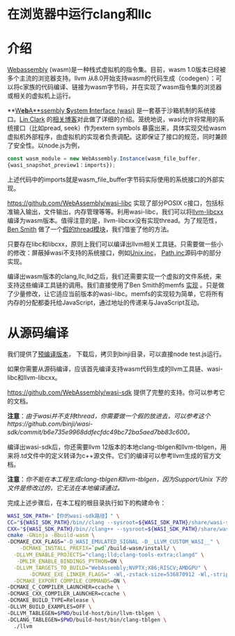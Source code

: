 # 在浏览器中运行clang和llc

# 介绍

[Webassembly](https://webassembly.org/) (wasm)是一种栈式虚拟机的指令集。目前，wasm 1.0版本已经被多个主流的浏览器支持。llvm 从8.0开始支持wasm的代码生成（codegen）：可以将c家族的代码编译、链接为wasm字节码，并在实现了wasm指令集的浏览器或相关的虚拟机上运行。

**[W**eb**A**ssembly **S**ystem **I**nterface (wasi)](https://wasi.dev/) 是一套基于沙箱机制的系统接口。[Lin Clark](https://twitter.com/linclark) 的[相关博客](https://hacks.mozilla.org/2019/03/standardizing-wasi-a-webassembly-system-interface/)对此做了详细的介绍。笼统地说，wasi允许将常用的系统接口（比如pread, seek）作为extern symbols 暴露出来，具体实现交给wasm虚拟机外部程序，由虚拟机的实现者负责调配。这即保证了接口的规范，同时兼顾了安全性。以node.js为例，

```jsx
const wasm_module = new WebAssembly.Instance(wasm_file_buffer,
{wasi_snapshot_preview1：imports});
```

上述代码中的imports就是wasm_file_buffer字节码实际使用的系统接口的外部实现。

https://github.com/WebAssembly/wasi-libc 实现了部分POSIX c接口，包括标准输入输出，文件输出，内存管理等等。利用wasi-libc，我们可以将[llvm-libcxx](https://libcxx.llvm.org/) 编译为wasm版本。值得注意的是，llvm-libcxx没有实现thread。为了规范性，[Ben Smith](https://github.com/binji) 做了一个[假的thread模块](https://github.com/binji/wasi-sdk/commit/b6e735e9968ddfecfdc49bc72ba5aed7bb83c600)，我们借鉴了他的方法。 

只要存在libc和libcxx，原则上我们可以编译出llvm相关工具链。只需要做一些小的修改：屏蔽掉wasi不支持的系统接口，例如[Unix.inc](https://github.com/TuringKi/llvm-project-12-wasi/blob/master/llvm/lib/Support/Unix/Unix.h)， [Path.inc](https://github.com/TuringKi/llvm-project-12-wasi/blob/master/llvm/lib/Support/Unix/Path.inc)源码中的部分实现。

编译出wasm版本的clang,llc,lld之后，我们还需要实现一个虚拟的文件系统，来支持这些编译工具链的调用。我们直接使用了Ben Smith的memfs [实现](https://github.com/binji/llvm-project/tree/master/binji) 。只是做了少量修改，让它适应当前版本的wasi-libc。memfs的实现较为简单，它将所有内存的分配都委托给JavaScript，通过地址的传递来与JavaScript互动。

# 从源码编译

我们提供了[预编译版本](https://github.com/TuringKi/llvm-project-12-wasi/releases/tag/v0.0.1)， 下载后，拷贝到binji目录，可以直接node test.js运行。

如果你需要从源码编译，应该首先编译支持wasm代码生成的llvm工具链、wasi-libc和llvm-libcxx。

https://github.com/WebAssembly/wasi-sdk 提供了完整的支持。你可以参考它的文档。

**注意**：*由于wasi并不支持thread，你需要做一个假的放进去，可以参考这个https://github.com/binji/wasi-sdk/commit/b6e735e9968ddfecfdc49bc72ba5aed7bb83c600。*

编译出wasi-sdk后，你还需要llvm 12版本的本地clang-tblgen和llvm-tblgen，用来将.td文件中的定义转译为c++源文件。它们的编译可以参考llvm生成的官方文档。

**注意**：*你不能在本工程生成clang-tblgen和llvm-tblgen，因为Support/Unix 下的文件是修改过的，它无法在本地编译通过。*

完成上述步骤后，在本工程的根目录执行如下的构建命令：

```bash
WASI_SDK_PATH="【你的wasi-sdk路径】" \
CC="${WASI_SDK_PATH}/bin//clang --sysroot=${WASI_SDK_PATH}/share/wasi-sysroot" \
CXX="${WASI_SDK_PATH}/bin//clang++ --sysroot=${WASI_SDK_PATH}/share/wasi-sysroot" \
cmake -GNinja -Bbuild-wasm \
-DCMAKE_CXX_FLAGS="-D_WASI_EMULATED_SIGNAL -D__LLVM_CUSTOM_WASI__" \
	-DCMAKE_INSTALL_PREFIX=`pwd`/build-wasm/install/ \
  -DLLVM_ENABLE_PROJECTS="clang;lld;clang-tools-extra;clangd" \
   -DMLIR_ENABLE_BINDINGS_PYTHON=ON \
  -DLLVM_TARGETS_TO_BUILD="WebAssembly;NVPTX;X86;RISCV;AMDGPU" \
       -DCMAKE_EXE_LINKER_FLAGS=" -Wl,-zstack-size=536870912 -Wl,-strip-all" \
  -DCMAKE_EXPORT_COMPILE_COMMANDS=ON \
-DCMAKE_C_COMPILER_LAUNCHER=ccache \
-DCMAKE_CXX_COMPILER_LAUNCHER=ccache \
-DCMAKE_BUILD_TYPE=Release \
-DLLVM_BUILD_EXAMPLES=OFF \
-DLLVM_TABLEGEN=$PWD/build-host/bin/llvm-tblgen \
-DCLANG_TABLEGEN=$PWD/build-host/bin/clang-tblgen \
  ./llvm
```
